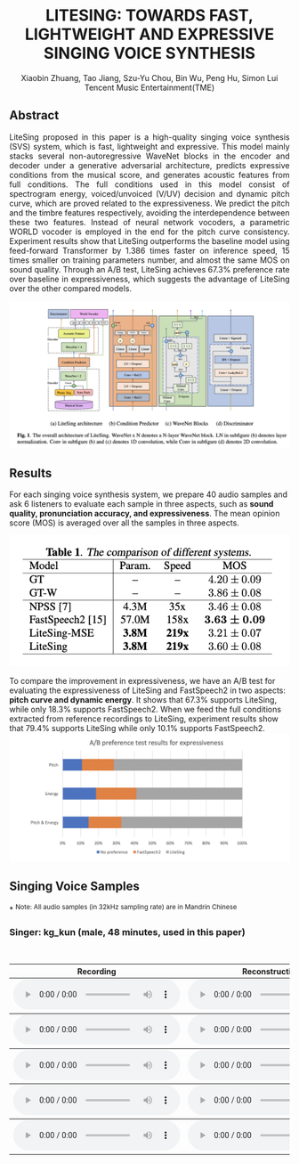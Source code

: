 # <center>LITESING: TOWARDS FAST, LIGHTWEIGHT AND EXPRESSIVE SINGING VOICE SYNTHESIS</center>

<center>Xiaobin Zhuang, Tao Jiang, Szu-Yu Chou, Bin Wu, Peng Hu, Simon Lui</center>
<center>Tencent Music Entertainment(TME)</center>

## Abstract

<div style="text-align: justify"> LiteSing proposed in this paper is a high-quality singing voice synthesis (SVS) system, which is fast,
  lightweight and expressive. This model mainly stacks several non-autoregressive WaveNet blocks in
  the encoder and decoder under a generative adversarial architecture, predicts expressive conditions
  from the musical score, and generates acoustic features from full conditions. The full conditions used
  in this model consist of spectrogram energy, voiced/unvoiced (V/UV) decision and dynamic pitch curve,
  which are proved related to the expressiveness. We predict the pitch and the timbre features respectively,
  avoiding the interdependence between these two features. Instead of neural network vocoders,
  a parametric WORLD vocoder is employed in the end for the pitch curve consistency.
  Experiment results show that LiteSing outperforms the baseline model using feed-forward Transformer
  by 1.386 times faster on inference speed, 15 times smaller on training parameters number,
  and almost the same MOS on sound quality. Through an A/B test, LiteSing achieves 67.3% preference
  rate over baseline in expressiveness, which suggests the advantage of LiteSing over the other compared models.</div> 

![arch](img/litesing.png)

## Results

For each singing voice synthesis system, we prepare 40 audio samples and ask 6 listeners to evaluate each sample in three aspects, 
such as **sound quality, pronunciation accuracy,  and expressiveness**. The mean opinion score (MOS) is averaged over all the samples in three aspects.

![arch](img/mos.png)

To compare the improvement in expressiveness, we have an A/B test for evaluating the expressiveness of LiteSing and FastSpeech2 in two aspects: 
**pitch curve and dynamic energy**. It shows that 67.3% supports LiteSing, while only 18.3% supports FastSpeech2. When we feed the full conditions 
extracted from reference recordings to LiteSing, experiment results show that 79.4% supports LiteSing while only 10.1% supports FastSpeech2.
![arch](img/abtest.png)



## Singing Voice Samples

\* <sup>Note: All audio samples (in 32kHz sampling rate) are in Mandrin Chinese</sup>

### Singer: kg_kun (male, 48 minutes, used in this paper)

<br>

<table align="center">
  <thead>
    <tr>
      <th>Recording</th>
      <th>Reconstruction</th>
      <th>NPSS</th>
      <th>FastSpeech2</th>
      <th>LiteSing-MSE</th>
      <th>LiteSing</th>
    </tr>
  </thead>

  <tbody>
    <tr>
      <td><audio controls="" preload="auto">
            <source src="audio/kg_kun/1024_kunnka_12_recording.wav"></audio></td>
      <td><audio controls="" preload="auto">
            <source src="audio/kg_kun/1024_kunnka_12_world.wav"></audio></td>
      <td><audio controls="" preload="auto">
            <source src="audio/kg_kun/1024_kunnka_12_npss.wav"></audio></td>
      <td><audio controls="" preload="auto">
            <source src="audio/kg_kun/1024_kunnka_12_fs2.wav"></audio></td>
      <td><audio controls="" preload="auto">
            <source src="audio/kg_kun/1024_kunnka_12_lsmse.wav"></audio></td>
      <td><audio controls="" preload="auto">
            <source src="audio/kg_kun/1024_kunnka_12_ls.wav"></audio></td>
    </tr>
  </tbody>

  <tbody>
    <tr>
      <td><audio controls="" preload="auto">
            <source src="audio/kg_kun/1024_kunnka_23_recording.wav"></audio></td>
      <td><audio controls="" preload="auto">
            <source src="audio/kg_kun/1024_kunnka_23_world.wav"></audio></td>
      <td><audio controls="" preload="auto">
            <source src="audio/kg_kun/1024_kunnka_23_npss.wav"></audio></td>
      <td><audio controls="" preload="auto">
            <source src="audio/kg_kun/1024_kunnka_23_fs2.wav"></audio></td>
      <td><audio controls="" preload="auto">
            <source src="audio/kg_kun/1024_kunnka_23_lsmse.wav"></audio></td>
      <td><audio controls="" preload="auto">
            <source src="audio/kg_kun/1024_kunnka_23_ls.wav"></audio></td>
    </tr>
  </tbody>

  <tbody>
    <tr>
      <td><audio controls="" preload="auto">
            <source src="audio/kg_kun/10422_kunnka_18_recording.wav"></audio></td>
      <td><audio controls="" preload="auto">
            <source src="audio/kg_kun/10422_kunnka_18_world.wav"></audio></td>
      <td><audio controls="" preload="auto">
            <source src="audio/kg_kun/10422_kunnka_18_npss.wav"></audio></td>
      <td><audio controls="" preload="auto">
            <source src="audio/kg_kun/10422_kunnka_18_fs2.wav"></audio></td>
      <td><audio controls="" preload="auto">
            <source src="audio/kg_kun/10422_kunnka_18_lsmse.wav"></audio></td>
      <td><audio controls="" preload="auto">
            <source src="audio/kg_kun/10422_kunnka_18_ls.wav"></audio></td>
    </tr>
  </tbody>

  <tbody>
    <tr>
      <td><audio controls="" preload="auto">
            <source src="audio/kg_kun/21379_kunnka_23_recording.wav"></audio></td>
      <td><audio controls="" preload="auto">
            <source src="audio/kg_kun/21379_kunnka_23_world.wav"></audio></td>
      <td><audio controls="" preload="auto">
            <source src="audio/kg_kun/21379_kunnka_23_npss.wav"></audio></td>
      <td><audio controls="" preload="auto">
            <source src="audio/kg_kun/21379_kunnka_23_fs2.wav"></audio></td>
      <td><audio controls="" preload="auto">
            <source src="audio/kg_kun/21379_kunnka_23_lsmse.wav"></audio></td>
      <td><audio controls="" preload="auto">
            <source src="audio/kg_kun/21379_kunnka_23_ls.wav"></audio></td>
    </tr>
  </tbody>

  <tbody>
    <tr>
      <td><audio controls="" preload="auto">
            <source src="audio/kg_kun/6427378_kunnka_9_recording.wav"></audio></td>
      <td><audio controls="" preload="auto">
            <source src="audio/kg_kun/6427378_kunnka_9_world.wav"></audio></td>
      <td><audio controls="" preload="auto">
            <source src="audio/kg_kun/6427378_kunnka_9_npss.wav"></audio></td>
      <td><audio controls="" preload="auto">
            <source src="audio/kg_kun/6427378_kunnka_9_fs2.wav"></audio></td>
      <td><audio controls="" preload="auto">
            <source src="audio/kg_kun/6427378_kunnka_9_lsmse.wav"></audio></td>
      <td><audio controls="" preload="auto">
            <source src="audio/kg_kun/6427378_kunnka_9_ls.wav"></audio></td>
    </tr>
  </tbody>

</table>

